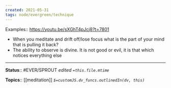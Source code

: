 ```yaml
---
created: 2021-05-31
tags: node/evergreen/technique
---
```


Examples:: https://youtu.be/sXGhT4pJcj8?t=7801
- When you meditate and drift off/lose focus what is the part of your mind that is pulling it back?
- The ability to observe is divine. It is not good or evil, it is that which notices everything else

---

**Status**:: #EVER/SPROUT 
*edited `=this.file.mtime`*

**Topics**:: [[meditation]]
*`$=customJS.dv_funcs.outlinedIn(dv, this)`*

